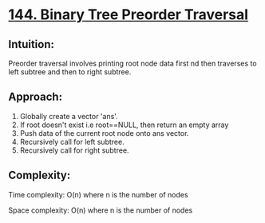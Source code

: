 # [144. Binary Tree Preorder Traversal](https://leetcode.com/problems/binary-tree-preorder-traversal/description/)

## Intuition:
Preorder traversal involves printing root node data first nd then traverses to left subtree and then to right subtree.

## Approach:
1. Globally create a vector 'ans'.
2. If root doesn't exist i.e root==NULL, then return an empty array
3. Push data of the current root node onto ans vector.
4. Recursively call for left subtree.
5. Recursively call for right subtree.
## Complexity:
Time complexity: O(n) where n is the number of nodes

Space complexity: O(n) where n is the number of nodes
